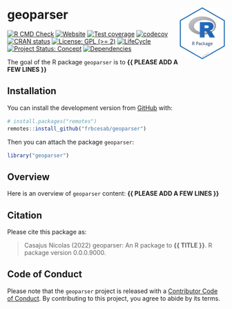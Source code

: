 
<!-- README.md is generated from README.Rmd. Please edit that file -->

# geoparser <img src="man/figures/package-sticker.png" align="right" style="float:right; height:120px;"/>

<!-- badges: start -->

[![R CMD
Check](https://github.com/frbcesab/geoparser/actions/workflows/R-CMD-check.yaml/badge.svg)](https://github.com/frbcesab/geoparser/actions/workflows/R-CMD-check.yaml)
[![Website](https://github.com/frbcesab/geoparser/actions/workflows/pkgdown.yaml/badge.svg)](https://github.com/frbcesab/geoparser/actions/workflows/pkgdown.yaml)
[![Test
coverage](https://github.com/frbcesab/geoparser/actions/workflows/test-coverage.yaml/badge.svg)](https://github.com/frbcesab/geoparser/actions/workflows/test-coverage.yaml)
[![codecov](https://codecov.io/gh/frbcesab/geoparser/branch/main/graph/badge.svg)](https://codecov.io/gh/frbcesab/geoparser)
[![CRAN
status](https://www.r-pkg.org/badges/version/geoparser)](https://CRAN.R-project.org/package=geoparser)
[![License: GPL (>=
2)](https://img.shields.io/badge/License-GPL%20%28%3E%3D%202%29-blue.svg)](https://choosealicense.com/licenses/gpl-2.0/)
[![LifeCycle](https://img.shields.io/badge/lifecycle-experimental-orange)](https://lifecycle.r-lib.org/articles/stages.html#experimental)
[![Project Status:
Concept](https://www.repostatus.org/badges/latest/concept.svg)](https://www.repostatus.org/#concept)
[![Dependencies](https://img.shields.io/badge/dependencies-0/0-brightgreen?style=flat)](#)
<!-- badges: end -->

The goal of the R package `geoparser` is to **{{ PLEASE ADD A FEW LINES
}}**

## Installation

You can install the development version from
[GitHub](https://github.com/) with:

``` r
# install.packages("remotes")
remotes::install_github("frbcesab/geoparser")
```

Then you can attach the package `geoparser`:

``` r
library("geoparser")
```

## Overview

Here is an overview of `geoparser` content: **{{ PLEASE ADD A FEW LINES
}}**

## Citation

Please cite this package as:

> Casajus Nicolas (2022) geoparser: An R package to **{{ TITLE }}**. R
> package version 0.0.0.9000.

## Code of Conduct

Please note that the `geoparser` project is released with a [Contributor
Code of
Conduct](https://contributor-covenant.org/version/2/0/CODE_OF_CONDUCT.html).
By contributing to this project, you agree to abide by its terms.
